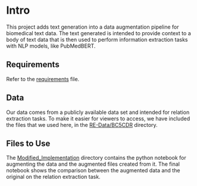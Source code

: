 # Intro

This project adds text generation into a data augmentation pipeline for biomedical text data. The text generated is intended to provide context to a body of text data that is then used to perform 
information extraction tasks with NLP models, like PubMedBERT.

## Requirements

Refer to the [requirements](REQUIREMENTS.txt) file.

## Data

Our data comes from a publicly available data set and intended for relation extraction tasks. To make it easier for viewers to access, we have included the files that we used here, in the [RE-Data/BC5CDR](RE-Data/BC5CDR/) directory.

## Files to Use

The [Modified_Implementation](Modified_Implementation/) directory contains the python notebook for augmenting the data and the augmented files created from it. The final notebook shows the comparison between the augmented data and the original on the relation extraction task.
